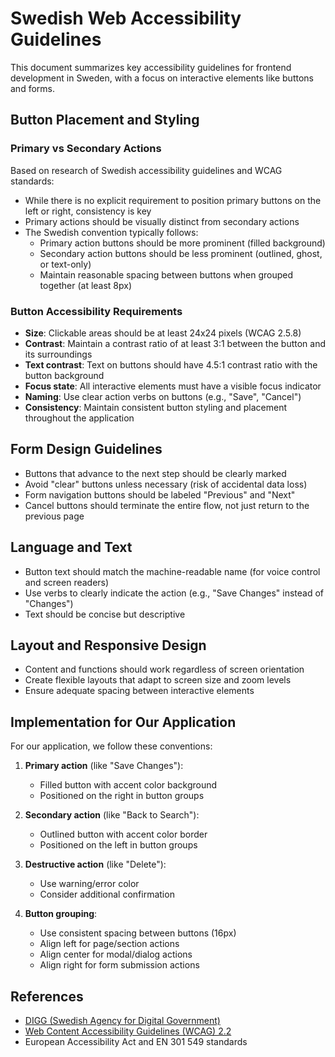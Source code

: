 # Swedish Web Accessibility Guidelines

This document summarizes key accessibility guidelines for frontend development in Sweden, with a focus on interactive elements like buttons and forms.

## Button Placement and Styling

### Primary vs Secondary Actions

Based on research of Swedish accessibility guidelines and WCAG standards:

- While there is no explicit requirement to position primary buttons on the left or right, consistency is key
- Primary actions should be visually distinct from secondary actions
- The Swedish convention typically follows:
  - Primary action buttons should be more prominent (filled background)
  - Secondary action buttons should be less prominent (outlined, ghost, or text-only)
  - Maintain reasonable spacing between buttons when grouped together (at least 8px)

### Button Accessibility Requirements

- **Size**: Clickable areas should be at least 24x24 pixels (WCAG 2.5.8)
- **Contrast**: Maintain a contrast ratio of at least 3:1 between the button and its surroundings
- **Text contrast**: Text on buttons should have 4.5:1 contrast ratio with the button background
- **Focus state**: All interactive elements must have a visible focus indicator
- **Naming**: Use clear action verbs on buttons (e.g., "Save", "Cancel")
- **Consistency**: Maintain consistent button styling and placement throughout the application

## Form Design Guidelines

- Buttons that advance to the next step should be clearly marked
- Avoid "clear" buttons unless necessary (risk of accidental data loss)
- Form navigation buttons should be labeled "Previous" and "Next"
- Cancel buttons should terminate the entire flow, not just return to the previous page

## Language and Text

- Button text should match the machine-readable name (for voice control and screen readers)
- Use verbs to clearly indicate the action (e.g., "Save Changes" instead of "Changes")
- Text should be concise but descriptive

## Layout and Responsive Design

- Content and functions should work regardless of screen orientation
- Create flexible layouts that adapt to screen size and zoom levels
- Ensure adequate spacing between interactive elements

## Implementation for Our Application

For our application, we follow these conventions:

1. **Primary action** (like "Save Changes"): 
   - Filled button with accent color background
   - Positioned on the right in button groups

2. **Secondary action** (like "Back to Search"): 
   - Outlined button with accent color border
   - Positioned on the left in button groups

3. **Destructive action** (like "Delete"):
   - Use warning/error color 
   - Consider additional confirmation

4. **Button grouping**:
   - Use consistent spacing between buttons (16px)
   - Align left for page/section actions
   - Align center for modal/dialog actions
   - Align right for form submission actions

## References

- [DIGG (Swedish Agency for Digital Government)](https://www.digg.se/webbriktlinjer)
- [Web Content Accessibility Guidelines (WCAG) 2.2](https://www.w3.org/TR/WCAG22/)
- European Accessibility Act and EN 301 549 standards